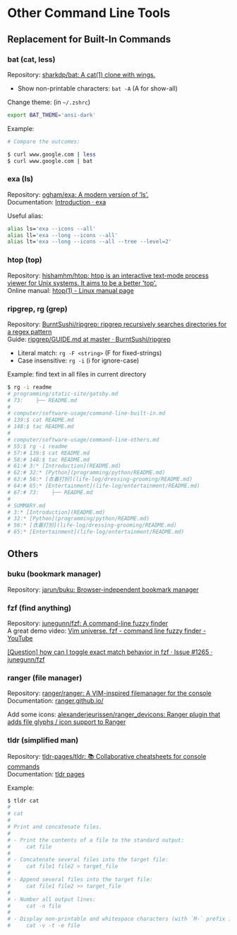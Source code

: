 # Other Command Line Tools

## Replacement for Built-In Commands

### bat (cat, less)

Repository: [sharkdp/bat: A cat(1) clone with wings.](https://github.com/sharkdp/bat)

- Show non-printable characters: `bat -A` (A for show-all)

Change theme: (in `~/.zshrc`)

```bash
export BAT_THEME='ansi-dark'
```

Example:

```bash
# Compare the outcomes:

$ curl www.google.com | less
$ curl www.google.com | bat
```

### exa (ls)

Repository: [ogham/exa: A modern version of ‘ls’.](https://github.com/ogham/exa)  
Documentation: [Introduction · exa](https://the.exa.website/introduction)

Useful alias:

```bash
alias ls='exa --icons --all'
alias ll='exa --long --icons --all'
alias lt='exa --long --icons --all --tree --level=2'
```

### htop (top)

Repository: [hishamhm/htop: htop is an interactive text-mode process viewer for Unix systems. It aims to be a better 'top'.](https://github.com/hishamhm/htop)  
Online manual: [htop(1) - Linux manual page](https://www.man7.org/linux/man-pages/man1/htop.1.html)

### ripgrep, rg (grep)

Repository: [BurntSushi/ripgrep: ripgrep recursively searches directories for a regex pattern](https://github.com/BurntSushi/ripgrep)  
Guide: [ripgrep/GUIDE.md at master · BurntSushi/ripgrep](https://github.com/BurntSushi/ripgrep/blob/master/GUIDE.md)

- Literal match: `rg -F <string>` (F for fixed-strings)
- Case insensitive: `rg -i` (i for ignore-case)

Example: find text in all files in current directory

```sh
$ rg -i readme
# programming/static-site/gatsby.md
# 73:    ├── README.md
# 
# computer/software-usage/command-line-built-in.md
# 139:$ cat README.md
# 148:$ tac README.md
# 
# computer/software-usage/command-line-others.md
# 55:$ rg -i readme
# 57:# 139:$ cat README.md
# 58:# 148:$ tac README.md
# 61:# 3:* [Introduction](README.md)
# 62:# 32:* [Python](programming/python/README.md)
# 63:# 56:* [衣着打扮](life-log/dressing-grooming/README.md)
# 64:# 65:* [Entertainment](life-log/entertainment/README.md)
# 67:# 73:    ├── README.md
# 
# SUMMARY.md
# 3:* [Introduction](README.md)
# 32:* [Python](programming/python/README.md)
# 56:* [衣着打扮](life-log/dressing-grooming/README.md)
# 65:* [Entertainment](life-log/entertainment/README.md)
```

## Others

### buku (bookmark manager)

Repository: [jarun/buku: Browser-independent bookmark manager](https://github.com/jarun/buku)

### fzf (find anything)

Repository: [junegunn/fzf: A command-line fuzzy finder](https://github.com/junegunn/fzf)  
A great demo video: [Vim universe. fzf - command line fuzzy finder - YouTube](https://www.youtube.com/watch?v=qgG5Jhi_Els)

[\[Question\] how can I toggle exact match behavior in fzf · Issue \#1265 · junegunn/fzf](https://github.com/junegunn/fzf/issues/1265)

### ranger (file manager)

Repository: [ranger/ranger: A VIM-inspired filemanager for the console](https://github.com/ranger/ranger)  
Documentation: [ranger.github.io/](https://ranger.github.io/)

Add some icons: [alexanderjeurissen/ranger_devicons: Ranger plugin that adds file glyphs / icon support to Ranger](https://github.com/alexanderjeurissen/ranger_devicons)

### tldr (simplified man)

Repository: [tldr-pages/tldr: 📚 Collaborative cheatsheets for console commands](https://github.com/tldr-pages/tldr)  
Documentation: [tldr pages](https://tldr.sh/)

Example:

```bash
$ tldr cat
# 
# cat
# 
# Print and concatenate files.
# 
# - Print the contents of a file to the standard output:
#     cat file
# 
# - Concatenate several files into the target file:
#     cat file1 file2 > target_file
# 
# - Append several files into the target file:
#     cat file1 file2 >> target_file
# 
# - Number all output lines:
#     cat -n file
# 
# - Display non-printable and whitespace characters (with `M-` prefix if non-ASCII):
#     cat -v -t -e file
```
